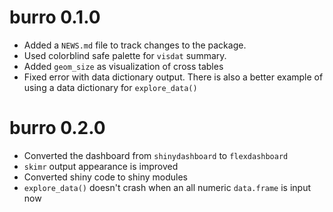 # burro 0.1.0

* Added a `NEWS.md` file to track changes to the package.
* Used colorblind safe palette for `visdat` summary.
* Added `geom_size` as visualization of cross tables
* Fixed error with data dictionary output. There is also a better example of using a data dictionary for `explore_data()`

# burro 0.2.0

* Converted the dashboard from `shinydashboard` to `flexdashboard`
* `skimr` output appearance is improved
* Converted shiny code to shiny modules
* `explore_data()` doesn't crash when an all numeric `data.frame` is input now
